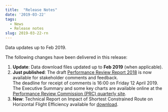 ```yaml
---
title:  "Release Notes"
date: '2019-03-22'
tags:
  - News
  - Release notes
slug: 2019-03-22-rn
---
```


Data updates up to Feb 2019.

The following changes have been delivered in this release:

1. **Update**: Data download files updated up to **Feb 2019** (when applicable).
1. **Just published**: The draft [Performance Review Report 2018][prr2018]
   is now available for stakeholder comments and feedback.<br>
   The deadline for receipt of comments is 16:00 on Friday 12 April 2019.<br>
   The Executive Summary and some key charts are available online at the
   [Performance Review Commission (PRC) quarterly site][prcq].
1. **New**: Technical Report on Impact of Shortest Constrained Route on Horizontal Flight Efficiency
   available for [download][pruscr].



[prcq]: /prcq/ "PRC Quarterly"
[prr2018]: https://www.eurocontrol.int/publications/performance-review-report-prr-2018-consultation "draft Final PRR 2018"
[pruscr]: http://ansperformance.eu/library/impact-scr-on-hfe.pdf